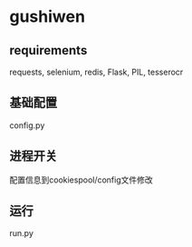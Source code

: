 # gushiwen

## requirements
requests,
selenium,
redis,
Flask,
PIL,
tesserocr

## 基础配置
config.py

## 进程开关
配置信息到cookiespool/config文件修改

## 运行
run.py

